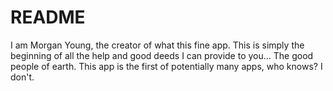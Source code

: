 # README

I am Morgan Young, the creator of what this fine app. This is simply the beginning of all the help and good deeds I can provide to you... The good people of earth. This app is the first of potentially many apps, who knows? I don't. 
